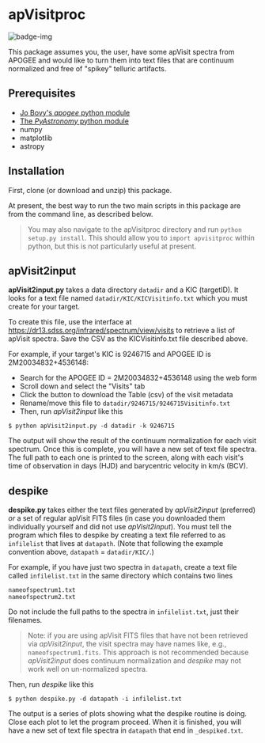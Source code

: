 # apVisitproc

![badge-img](https://img.shields.io/badge/Improved%20at-%23AstroHackWeek-8063d5.svg?style=flat)

This package assumes you, the user, have some apVisit spectra from
APOGEE and would like to turn them into text files that are continuum normalized 
and free of "spikey" telluric artifacts.

## Prerequisites

* [Jo Bovy's *apogee* python module](https://github.com/jobovy/apogee)
* [The *PyAstronomy* python module](https://pyastronomy.readthedocs.io)
* numpy
* matplotlib
* astropy

## Installation

First, clone (or download and unzip) this package.

At present, the best way to run the two main scripts in this
package are from the command line, as described below.

> You may also navigate to the apVisitproc directory and run `python setup.py install`.
This should allow you to `import apvisitproc` within python, but this is not
particularly useful at present.

## apVisit2input

**apVisit2input.py** takes a data directory `datadir` and a KIC (targetID).
It looks for a text file named `datadir/KIC/KICVisitinfo.txt` which you must
create for your target.

To create this file, use the interface at <https://dr13.sdss.org/infrared/spectrum/view/visits>
to retrieve a list of apVisit spectra. Save the CSV as the KICVisitinfo.txt file described above.

For example, if your target's KIC is 9246715 and APOGEE ID is 2M20034832+4536148:

* Search for the APOGEE ID = 2M20034832+4536148 using the web form
* Scroll down and select the "Visits" tab
* Click the button to download the Table (csv) of the visit metadata
* Rename/move this file to `datadir/9246715/9246715Visitinfo.txt`
* Then, run *apVisit2input* like this

`$ python apVisit2input.py -d datadir -k 9246715`

The output will show the result of the continuum normalization for each visit spectrum.
Once this is complete, you will have a new set of text file spectra.
The full path to each one is printed to the screen, along with each visit's time
of observation in days (HJD) and barycentric velocity in km/s (BCV).

## despike

**despike.py** takes either the text files generated by *apVisit2input* (preferred) *or* a set
of regular apVisit FITS files (in case you downloaded them individually yourself
and did not use *apVisit2input*). You must tell the program which files to despike 
by creating a text file referred to as `infilelist` that lives at `datapath`.
(Note that following the example convention above, `datapath` = `datadir/KIC/`.)

For example, if you have just two spectra in `datapath`, create a text file
called `infilelist.txt` in the same directory which contains two lines

    nameofspectrum1.txt
    nameofspectrum2.txt

Do not include the full paths to the spectra in `infilelist.txt`, just their filenames.

> Note: if you are using apVisit FITS files that have not been retrieved via *apVisit2input*,
the visit spectra may have names like, e.g., `nameofspectrum1.fits`.
This approach is not recommended because *apVisit2input* does continuum normalization
and *despike* may not work well on un-normalized spectra.

Then, run *despike* like this

`$ python despike.py -d datapath -i infilelist.txt`

The output is a series of plots showing what the despike routine is doing.
Close each plot to let the program proceed. When it is finished, you will have
a new set of text file spectra in `datapath` that end in `_despiked.txt`.
